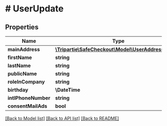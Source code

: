 # # UserUpdate

## Properties

Name | Type | Description | Notes
------------ | ------------- | ------------- | -------------
**mainAddress** | [**\Tripartie\SafeCheckout\Model\UserAddressUpdate**](UserAddressUpdate.md) |  | [optional]
**firstName** | **string** |  | [optional]
**lastName** | **string** |  | [optional]
**publicName** | **string** |  | [optional]
**roleInCompany** | **string** |  | [optional]
**birthday** | **\DateTime** |  | [optional]
**intlPhoneNumber** | **string** |  | [optional]
**consentMailAds** | **bool** |  |

[[Back to Model list]](../../README.md#models) [[Back to API list]](../../README.md#endpoints) [[Back to README]](../../README.md)
